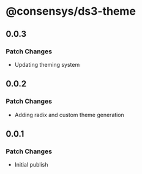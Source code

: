 # @consensys/ds3-theme

## 0.0.3

### Patch Changes

- Updating theming system

## 0.0.2

### Patch Changes

- Adding radix and custom theme generation

## 0.0.1

### Patch Changes

- Initial publish
